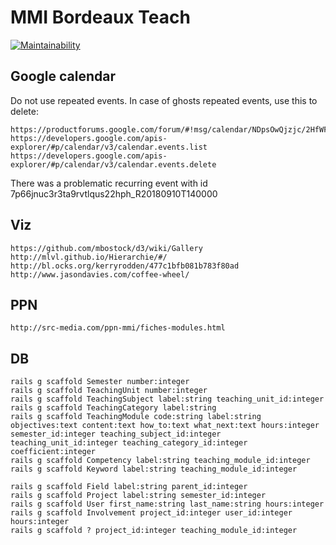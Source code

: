 # MMI Bordeaux Teach

[![Maintainability](https://api.codeclimate.com/v1/badges/b856f799521cd84bb132/maintainability)](https://codeclimate.com/github/mmibordeaux/teach/maintainability)

## Google calendar

Do not use repeated events.
In case of ghosts repeated events, use this to delete: 

    https://productforums.google.com/forum/#!msg/calendar/NDpsOwQjzjc/2HfWFgZJpScJ
    https://developers.google.com/apis-explorer/#p/calendar/v3/calendar.events.list
    https://developers.google.com/apis-explorer/#p/calendar/v3/calendar.events.delete

There was a problematic recurring event with id 7p66jnuc3r3ta9rvtlqus22hph_R20180910T140000

## Viz
    https://github.com/mbostock/d3/wiki/Gallery
    http://mlvl.github.io/Hierarchie/#/
    http://bl.ocks.org/kerryrodden/477c1bfb081b783f80ad
    http://www.jasondavies.com/coffee-wheel/

## PPN
    http://src-media.com/ppn-mmi/fiches-modules.html

## DB
    rails g scaffold Semester number:integer
    rails g scaffold TeachingUnit number:integer
    rails g scaffold TeachingSubject label:string teaching_unit_id:integer
    rails g scaffold TeachingCategory label:string
    rails g scaffold TeachingModule code:string label:string objectives:text content:text how_to:text what_next:text hours:integer semester_id:integer teaching_subject_id:integer teaching_unit_id:integer teaching_category_id:integer coefficient:integer
    rails g scaffold Competency label:string teaching_module_id:integer
    rails g scaffold Keyword label:string teaching_module_id:integer

    rails g scaffold Field label:string parent_id:integer
    rails g scaffold Project label:string semester_id:integer
    rails g scaffold User first_name:string last_name:string hours:integer
    rails g scaffold Involvement project_id:integer user_id:integer hours:integer
    rails g scaffold ? project_id:integer teaching_module_id:integer